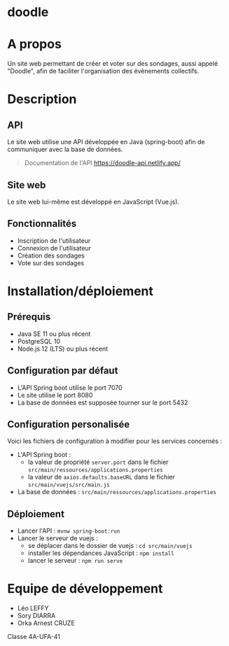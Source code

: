 # doodle

# A propos

Un site web permettant de créer et voter sur des sondages, aussi appelé "Doodle", afin de faciliter l'organisation des évènements collectifs.

# Description
## API

Le site web utilise une API développée en Java (spring-boot) afin de communiquer avec la base de données.

> Documentation de l'API https://doodle-api.netlify.app/

## Site web

Le site web lui-même est développé en JavaScript (Vue.js).

## Fonctionnalités

* Inscription de l'utilisateur
* Connexion de l'utilisateur
* Création des sondages
* Vote sur des sondages

# Installation/déploiement

## Prérequis

* Java SE 11 ou plus récent
* PostgreSQL 10
* Node.js 12 (LTS) ou plus récent

## Configuration par défaut

* L'API Spring boot utilise le port 7070
* Le site utilise le port 8080
* La base de données est supposée tourner sur le port 5432

## Configuration personalisée

Voici les fichiers de configuration à modifier pour les services concernés :

* L'API Spring boot : 
  * la valeur de propriété `server.port` dans le fichier `src/main/ressources/applications.properties`
  * la valeur de `axios.defaults.baseURL` dans le fichier `src/main/vuejs/src/main.js`
* La base de données : `src/main/ressources/applications.properties`

## Déploiement

* Lancer l'API : `mvnw spring-boot:run`
* Lancer le serveur de vuejs : 
  * se déplacer dans le dossier de vuejs : `cd src/main/vuejs`
  * installer les dépendances JavaScript : `npm install`
  * lancer le serveur : `npm run serve`

# Equipe de développement

* Léo LEFFY
* Sory DIARRA
* Orka Arnest CRUZE

Classe 4A-UFA-41